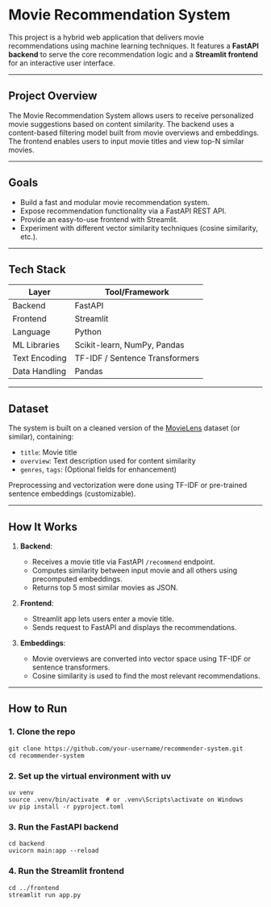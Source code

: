 # Movie Recommendation System

This project is a hybrid web application that delivers movie recommendations using machine learning techniques. It features a **FastAPI backend** to serve the core recommendation logic and a **Streamlit frontend** for an interactive user interface.

---

## Project Overview

The Movie Recommendation System allows users to receive personalized movie suggestions based on content similarity. The backend uses a content-based filtering model built from movie overviews and embeddings. The frontend enables users to input movie titles and view top-N similar movies.

---

## Goals

- Build a fast and modular movie recommendation system.
- Expose recommendation functionality via a FastAPI REST API.
- Provide an easy-to-use frontend with Streamlit.
- Experiment with different vector similarity techniques (cosine similarity, etc.).

---

## Tech Stack

| Layer         | Tool/Framework       |
|---------------|----------------------|
| Backend       | FastAPI              |
| Frontend      | Streamlit            |
| Language      | Python               |
| ML Libraries  | Scikit-learn, NumPy, Pandas |
| Text Encoding | TF-IDF / Sentence Transformers |
| Data Handling | Pandas               |

---

## Dataset

The system is built on a cleaned version of the [MovieLens](https://grouplens.org/datasets/movielens/) dataset (or similar), containing:

- `title`: Movie title
- `overview`: Text description used for content similarity
- `genres`, `tags`: (Optional fields for enhancement)

Preprocessing and vectorization were done using TF-IDF or pre-trained sentence embeddings (customizable).

---

## How It Works

1. **Backend**:
    - Receives a movie title via FastAPI `/recommend` endpoint.
    - Computes similarity between input movie and all others using precomputed embeddings.
    - Returns top 5 most similar movies as JSON.

2. **Frontend**:
    - Streamlit app lets users enter a movie title.
    - Sends request to FastAPI and displays the recommendations.

3. **Embeddings**:
    - Movie overviews are converted into vector space using TF-IDF or sentence transformers.
    - Cosine similarity is used to find the most relevant recommendations.

---

## How to Run

### 1. Clone the repo

```
git clone https://github.com/your-username/recommender-system.git
cd recommender-system
```
### 2. Set up the virtual environment with uv
```
uv venv    
source .venv/bin/activate  # or .venv\Scripts\activate on Windows
uv pip install -r pyproject.toml  
```

### 3. Run the FastAPI backend

```
cd backend
uvicorn main:app --reload
```
### 4. Run the Streamlit frontend
```
cd ../frontend
streamlit run app.py
```